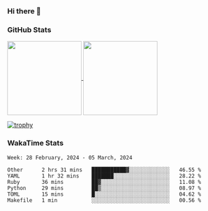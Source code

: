 ### Hi there 👋

### GitHub Stats

<a href="https://github.com/anuraghazra/github-readme-stats">
  <img align="center" height="170px" src="https://github-readme-stats.vercel.app/api/top-langs/?username=tksfjt1024&layout=compact&count_private=true&show_icons=true&show_icons=true&theme=graywhite" />
</a>
<a href="https://github.com/anuraghazra/github-readme-stats">
  <img align="center" height="170px" src="https://github-readme-stats.vercel.app/api?username=tksfjt1024&count_private=true&show_icons=true&show_icons=true&theme=graywhite" />
</a>

[![trophy](https://github-profile-trophy.vercel.app/?username=tksfjt1024)](https://github.com/ryo-ma/github-profile-trophy)

### WakaTime Stats

<!--START_SECTION:waka-->
```text
Week: 28 February, 2024 - 05 March, 2024

Other      2 hrs 31 mins   ███████████▓░░░░░░░░░░░░░   46.55 % 
YAML       1 hr 32 mins    ███████░░░░░░░░░░░░░░░░░░   28.22 % 
Ruby       36 mins         ██▓░░░░░░░░░░░░░░░░░░░░░░   11.08 % 
Python     29 mins         ██▒░░░░░░░░░░░░░░░░░░░░░░   08.97 % 
TOML       15 mins         █░░░░░░░░░░░░░░░░░░░░░░░░   04.62 % 
Makefile   1 min           ░░░░░░░░░░░░░░░░░░░░░░░░░   00.56 % 
```
<!--END_SECTION:waka-->
